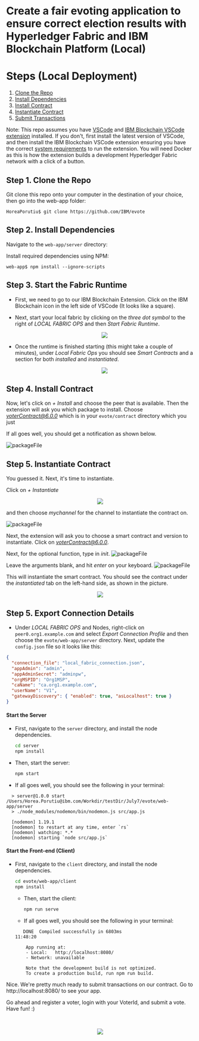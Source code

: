 <!-- [![Build Status](https://travis-ci.org/IBM/blockchainbean.svg?branch=master)](https://travis-ci.org/IBM/blockchainbean) -->

# Create a fair evoting application to ensure correct election results with Hyperledger Fabric and IBM Blockchain Platform (Local)

# Steps (Local Deployment)

1. [Clone the Repo](#step-1-clone-the-repo)
2. [Install Dependencies](#step-2-install-dependencies)
3. [Install Contract](#step-4-install-contract)
4. [Instantiate Contract](#step-5-Instantiate-contract)
5. [Submit Transactions](#step-6-submit-transactions)

Note: This repo assumes you have [VSCode](https://code.visualstudio.com/download) 
and [IBM Blockchain VSCode extension](https://marketplace.visualstudio.com/items?itemName=IBMBlockchain.ibm-blockchain-platform) installed. If you don't, first install the 
latest version of VSCode, and then install the IBM Blockchain VSCode extension ensuring you 
have the correct [system requirements](https://marketplace.visualstudio.com/items?itemName=IBMBlockchain.ibm-blockchain-platform) to run the extension. You will need Docker as 
this is how the extension builds a development Hyperledger Fabric network with a click of a button.

## Step 1. Clone the Repo

Git clone this repo onto your computer in the destination of your choice, then go into the web-app folder:
```
HoreaPorutiu$ git clone https://github.com/IBM/evote
```

## Step 2. Install Dependencies

Navigate to the `web-app/server` directory:

Install required dependencies using NPM:
```
web-app$ npm install --ignore-scripts
```

## Step 3. Start the Fabric Runtime
- First, we need to go to our IBM Blockchain Extension. Click on the IBM Blockchain icon
  in the left side of VSCode (It looks like a square). 
- Next, start your local fabric by clicking on the 
  *three dot symbol* to the right of *LOCAL FABRIC OPS*
  and then *Start Fabric Runtime*.
  <p align="center">
    <img src="startFabric.png">
  </p>
  
- Once the runtime is finished starting (this might take a couple of minutes), under *Local Fabric 
  Ops* you should see *Smart Contracts* and a section for both *installed* and *instantiated*.

  <p align="center">
    <img src="contracts.png">
  </p>


## Step 4. Install Contract

 Now, let's click on *+ Install* and choose the peer that is available. Then the extension will ask you which package to 
 install. Choose *voterContract@6.0.0* which is in your `evote/contract` directory which you just
 
  If all goes well, you should get a notification as shown 
 below.

![packageFile](/docs/successInstall.png)


## Step 5. Instantiate Contract
You guessed it. Next, it's time to instantiate. 
 
  Click on *+ Instantiate* 

<p align="center">
  <img src="instantiate.png">
</p>

and then choose 
 *mychannel* for the channel to instantiate the contract on.

![packageFile](/docs/channel.png)

Next, the extension will ask you 
 to choose a smart contract and version to instantiate. Click on *voterContract@6.0.0*.

 Next, for the optional function, type in *init*.
![packageFile](/docs/function.png)


Leave the arguments blank, and hit *enter* 
 on your keyboard. 
![packageFile](/docs/blank.png)


 This will instantiate the smart contract. You should see the contract 
 under the *instantiated* tab on the left-hand side, as shown in the picture. 

<p align="center">
  <img src="instantiated.png">
</p>

## Step 5. Export Connection Details

- Under *LOCAL FABRIC OPS* and Nodes, right-click on `peer0.org1.example.com` and select
  *Export Connection Profile* and then choose the `evote/web-app/server` directory. Next,
  update the `config.json` file so it looks like this:

```json
{
  "connection_file": "local_fabric_connection.json",
  "appAdmin": "admin",
  "appAdminSecret": "adminpw",
  "orgMSPID": "Org1MSP",
  "caName": "ca.org1.example.com",
  "userName": "V1",
  "gatewayDiscovery": { "enabled": true, "asLocalhost": true }
}
```

#### Start the Server
  - First, navigate to the `server` directory, and install the node dependencies.
    ```bash
    cd server
    npm install
    ```
  - Then, start the server: 
    ```bash
    npm start
    ```
  - If all goes well, you should see the following in your terminal:
  ```
    > server@1.0.0 start /Users/Horea.Porutiu@ibm.com/Workdir/testDir/July7/evote/web-app/server
    > ./node_modules/nodemon/bin/nodemon.js src/app.js

    [nodemon] 1.19.1
    [nodemon] to restart at any time, enter `rs`
    [nodemon] watching: *.*
    [nodemon] starting `node src/app.js`  
  ```

#### Start the Front-end (Client)

- First, navigate to the `client` directory, and install the node dependencies.
    ```bash
    cd evote/web-app/client
    npm install
    ```
  - Then, start the client: 
    ```bash
    npm run serve
    ```
  - If all goes well, you should see the following in your terminal:
  ```
     DONE  Compiled successfully in 6803ms                                                                                             11:48:20
 
      App running at:
      - Local:   http://localhost:8080/ 
      - Network: unavailable

      Note that the development build is not optimized.
      To create a production build, run npm run build. 
  ```


 Nice. We're pretty much ready to submit transactions on our contract. Go to http://localhost:8080/ 
 to see your app.

 Go ahead and register a voter, login with your VoterId, and submit a vote. Have fun! :) 

 <br>
<p align="center">
  <img src="./doc-gifs/demo.gif">
</p>
<br>